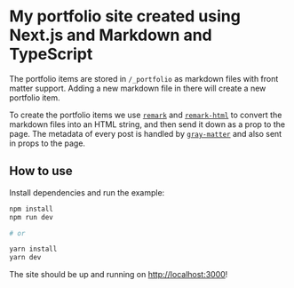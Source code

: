 # My portfolio site created using Next.js and Markdown and TypeScript

The portfolio items are stored in `/_portfolio` as markdown files with front matter support. Adding a new markdown file in there will create a new portfolio item.

To create the portfolio items we use [`remark`](https://github.com/remarkjs/remark) and [`remark-html`](https://github.com/remarkjs/remark-html) to convert the markdown files into an HTML string, and then send it down as a prop to the page. The metadata of every post is handled by [`gray-matter`](https://github.com/jonschlinkert/gray-matter) and also sent in props to the page.

## How to use

Install dependencies and run the example:

```bash
npm install
npm run dev

# or

yarn install
yarn dev
```

The site should be up and running on [http://localhost:3000](http://localhost:3000)!
